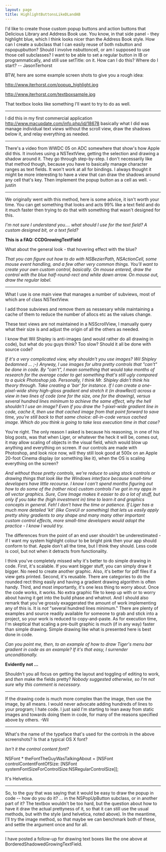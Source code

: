 ```yaml
---
layout: page
title: HighlightButtonsLikeDLandAB
---
```


I'd like to create those custom popup buttons and action buttons that Delicious Library and Address Book use. You know, in that side panel - they highlight blue, which I think looks nicer than the Address Book style. How can I create a subclass that I can easily reuse of both nsbutton and nspopupbutton? Should I involve nsbuttoncell, or am I supposed to use those cell subclasses? I want to be able to set a regular button in IB or programmatically, and still use setTitle: on it. How can I do this? Where do I start? -- JasonTerhorst

BTW, here are some example screen shots to give you a rough idea:

http://www.jterhorst.com/popup_highlight.jpg

http://www.jterhorst.com/textboxsample.jpg

That textbox looks like something I'll want to try to do as well.

----

I did this in my first commercial application http://www.macupdate.com/info.php/id/18678 basically what I did was manage individual text *views* without the scroll view, draw the shadows below it, and relay everything as needed.

----

There's a video from WWDC 05 on ADC somewhere that show's how Apple did this. It involves using a NSTextView, getting the selection and drawing a shadow around it. They go through step-by-step. I don't necessarily like that method though, because you have to basically manage character ranges as text fields. It won't work at all for bindings. I always thought it might be more interesting to have a view that can draw the shadows around any cell that's key. Then implement the popup button as a cell as well. -justin

----

We originally went with this method, here is some advice, it isn't worth your time. You can get something that looks and acts 99% like a text field and do it much faster then trying to do that with something that wasn't designed for this.

*I'm not sure I understand you.... what should I use for the text field? A custom designed bit, or a text field?*

**This is a FAQ: CCDGrowingTextField**

What about the general look - that hovering effect with the blue?

*That you can figure out how to do with NSBezierPath, NSActionCell, some mouse event handling, and a few other very common things. You'll want to create your own custom control, basically. On mouse entered, draw the control with the blue half-round-rect and white down arrow. On mouse out, draw the regular label.*

----

What I use is one main view that manages a number of subviews, most of which are of class NSTextView.

I add those subviews and remove them as nessesary while maintaining a cache of them to reduce the number of allocs etc as the values change.

These text views are not maintained in a NSScrollView, I manually query what their size is and adjust the origin of all the others as needed.

I know that Wil Shipley is anti-images (and would rather do all drawing in code), but what do you guys think? Too slow? Should it all be done with source code?

*If it's a very complicated view, why shouldn't you use images? Wil Shipley bedamned ... ;-) Anyway, I use images for ultra pretty controls that "can't" be done in code. By "can't", I mean something that would take months of research for the average coder to get something that's still ugly compared to a quick Photoshop job. Personally, I think Mr. Shipley didn't think his theory through. Take creating a 'bar' for instance. If I can create a one-pixel-wide shiny high-gloss gradient and stretch it (in drawRect) across a view in two lines of code (one for the size, one for the drawing), versus several hundred lines minimum to achieve the same effect, why the hell shouldn't I use an image? Even if you draw the 1-pixel-wide gradient line in code, cache it, then use that cached image from that point forward to save time, you're still back to that same choice: all-in-code versus cached image. Which do *you* think is going to take less execution time in that case?*

You're right. The only reason I asked is because his reasoning, in one of his blog posts, was that when Liger, or whatever the heck it will be, comes out, it may allow scaling of objects in the visual field, which would blow up anything and everything on screen. If our controls are made with Photoshop, and look nice now, will they still look good at 500x on an Apple 20-foot Cinema display (or something like it), when the OS is scaling everything on the screen?

*And without those pretty controls, we're reduce to using stock controls or drawing things that look like the Windows interface because small-time developers have little recourse. I know *I* can't spend months figuring out how to do some of the (rather nice) custom controls I've got in my apps in all vector graphics. Sure, Core Image makes it easier to do a lot of stuff, but only if you take the (high investment in) time to learn it and graphics concepts in general. Feh! I don't have the time or patience. If Liger has a much more detailed 'kit' (like CoreUI or something) that lets us easily apply pretty shiny gradients to any shape and many many other important custom control effects, more small-time developers would adopt the practice - I know I would try.*

The differences from the point of an end user shouldn't be underestimated - if I want my system highlight colour to be bright pink then your app should conform to that. Apple don't all the time, but I think they should. Less code is cool, but not when it detracts from functionality.

I think you've completely missed why it's better to do simple drawing in code.  First, it's scalable.  If you want bigger stuff, you can simply draw it bigger.  No need to create another graphic.  Also, it's better for pdf files if a view gets printed.  Second, it's reusable.  There are categories to do the rounded rect thing easily and having a gradient drawing algorithm is often handy.  Third, and most importantly, it's one less thing to worry about.  Once the code works, it works.  No extra graphic file to keep up with or to worry about having it get into the build phase and whatnot.  And I should also remark that you've grossly exaggerated the amount of work implementing any of this is.  It is *not* "several hundred lines minimum."  There are plenty of examples and source readily available for someone to grab and stick into a project, so your work is reduced to copy-and-paste.  As for execution time, I'm skeptical that scaling a pre-built graphic is much (if in any way) faster than simple drawing.  Simple drawing like what is presented here is best done in code.

*Can you point me, then, to an example of how to draw Tiger's menu bar gradient in code as an example? If it's *that* easy, I surrender unconditionally.*

**Evidently not ...**


Shouldn't you all focus on getting the layout and toggling of editing to work, and _then_ make the fields pretty?  *Nobody suggested otherwise, so I'm not sure why this comment is necessary.*

----

If the drawing code is much more complex than the image, then use the image, by all means. I would never advocate adding hundreds of lines to your program; I hate code. I just said I'm starting to lean away from static images and towards doing them in code, for many of the reasons specified above by others. -Wil

----

What's the name of the typeface that's used for the controls in the above screenshots? Is that a typical OS X font?

*Isn't it the control content font?*

    
NSFont * theFontTheGuyWasTalkingAbout = [NSFont controlContentFontOfSize:
                     [NSFont systemFontSizeForControlSize:NSRegularControlSize]];


It's Helvetica.

----

So, to the guy that was saying that it would be easy to draw the popup in code -- how do you do it? ... in the NSPopUpButton subclass, or in another part of it? The textbox wouldn't be too hard, but the question about how to have it draw the actual prettyness of it, so that it can still use the usual methods, but with the style (and helvetica, noted above). In the meantime, I'll try the image method, so that maybe we can benchmark both of these, and settle the argument once and for all.

----

I have posted a follow-up for drawing text boxes like the one above at BorderedShadowedGrowingTextField.

